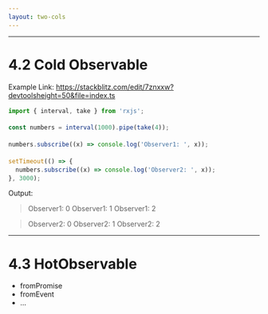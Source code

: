 ```yaml
---
layout: two-cols
---
```


<template v-slot:default>

# 4.1 Hot Observerable 

<img src="/images/TV.png" class="m-1 h-60 rounded shadow" />

</template>
<template v-slot:right>

# Cold Observerable 

<img src="/images/AiQiYi.png" class="m-1 h-60 rounded shadow" />

</template>

<!-- 
1. 还有两个概念，我们需要再进一步的讲解一下，hot observable和cold observable
2. 当我们收看电视的直播节目时候， 每家通过切换同一个节目的时间可能是不一样的， 有的早一些，有的晚一些， 因为是直播，所以晚一些的人是无法看到早一些直播的内容，他只能从当前时间点开始观看。那这个就是一个hot observable的概念，电视台的直播就可以类比成hot observable。
3. 当我们使用爱奇艺追剧的时候，即使每个人开始追剧的时间不一样，但是每个人都可以从第一集开始看。AiQiYi可以为每个人都从头开始播放剧集，那我们就可以把爱奇艺类比成一个cold observable。
4. 理解了这一点很重要，一会会讲到多播，和这两个概念息息相关。
-->

---

# 4.2 Cold Observable
Example Link: https://stackblitz.com/edit/7znxxw?devtoolsheight=50&file=index.ts 
```ts {}
import { interval, take } from 'rxjs';

const numbers = interval(1000).pipe(take(4));

numbers.subscribe((x) => console.log('Observer1: ', x));

setTimeout(() => {
  numbers.subscribe((x) => console.log('Observer2: ', x));
}, 3000);
```

Output:
> Observer1: 0
> Observer1: 1
> Observer1: 2

> Observer2: 0
> Observer2: 1
> Observer2: 2

<!-- 
两个observer是在不同时间订阅observable的，但是每一个observer都可以接受到全部的信息。
-->
---

# 4.3 HotObservable

- fromPromise
- fromEvent
- ...

<!-- 
一些操作符产生的observable对象是hot observable，什么是操作符，我们马上就会讲到。 刚才同样的代码用这个操作符产生的hotobservable去运行， 那第二个observer对象只能接收到2秒后发布出来的数据，而接收不到在两秒之前的数据。
-->